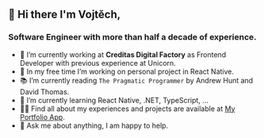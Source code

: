 ## 👋 Hi there I'm Vojtěch,

### Software Engineer with more than half a decade of experience.

- 💼 I’m currently working at **Creditas Digital Factory** as Frontend Developer with previous experience at Unicorn.
- 📄 In my free time I’m working on personal project in React Native.
- 📚 I’m currently reading `The Pragmatic Programmer` by Andrew Hunt and David Thomas.
- 🌱 I’m currently learning React Native, .NET, TypeScript, ...
- 👨‍💻 Find all about my experiences and projects are available at [My Portfolio App](https://vachal-vojtech.vercel.app).
- 💬 Ask me about anything, I am happy to help.
